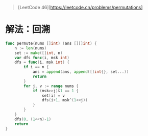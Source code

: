 > [LeetCode 46][https://leetcode.cn/problems/permutations]

# 解法：回溯

```go
func permute(nums []int) (ans [][]int) {
	n := len(nums)
	set := make([]int, n)
	var dfs func(i, msk int)
	dfs = func(i, msk int) {
		if i == n {
			ans = append(ans, append([]int{}, set...))
			return
		}
		for j, v := range nums {
			if (msk>>j)&1 == 1 {
				set[i] = v
				dfs(i+1, msk^(1<<j))
			}
		}
	}
	dfs(0, (1<<n)-1)
	return
}
```

